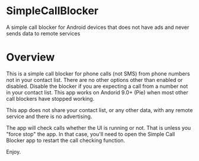 # SimpleCallBlocker
A simple call blocker for Android devices that does not have ads and never sends data to remote services

# Overview
This is a simple call blocker for phone calls (not SMS) from phone numbers not in your contact list.  There are no other options other than enabled or disabled.  Disable the blocker if you are expecting a call from a number not in your contact list.  This app works on Andorid 9.0+ (Pie) when most other call blockers have stopped working.

This app does not share your contact list, or any other data, with any remote service and there is no advertising.

The app will check calls whether the UI is running or not.  That is unless you &quot;force stop&quot; the app.  In that case, you'll need to open the Simple Call Blocker app to restart the call checking function.

Enjoy.
